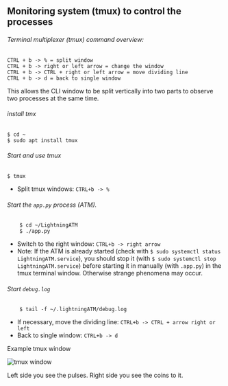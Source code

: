 ## Monitoring system (tmux) to control the processes

###### Terminal multiplexer (tmux) command overview:

```
CTRL + b -> % = split window
CTRL + b -> right or left arrow = change the window
CTRL + b -> CTRL + right or left arrow = move dividing line
CTRL + b -> d = back to single window
```

This allows the CLI window to be split vertically into two parts to observe two processes at the same time.

###### install tmx

```
$ cd ~
$ sudo apt install tmux    
```

###### Start and use tmux

```
$ tmux
```

- Split tmux windows: `CTRL+b -> %`

###### Start the `app.py` process (ATM).

```
	$ cd ~/LightningATM
	$ ./app.py
```

- Switch to the right window: `CTRL+b -> right arrow`
- Note: If the ATM is already started (check with `$ sudo systemctl status LightningATM.service`), you should stop it (with `$ sudo systemctl stop LightningATM.service`) before starting it in manually (with `.app.py`) in the tmux terminal window. Otherwise strange phenomena may occur. 

######  Start `debug.log`

```
	$ tail -f ~/.lightningATM/debug.log
```

- If necessary, move the dividing line: `CTRL+b -> CTRL + arrow right or left`
- Back to single window: `CTRL+b -> d`

Example tmux window

![tmux window](https://i.imgur.com/sJ68zFW.png)

Left side you see the pulses. Right side you see the coins to it.
